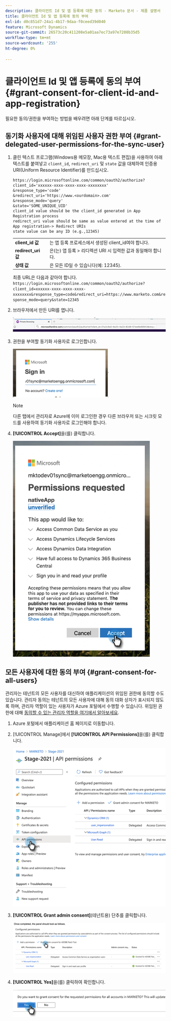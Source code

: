 ```yaml
---
description: 클라이언트 Id 및 앱 등록에 대한 동의 - Marketo 문서 - 제품 설명서
title: 클라이언트 Id 및 앱 등록에 동의 부여
exl-id: d0c851d7-24a1-4b17-9daa-f0ceed39d040
feature: Microsoft Dynamics
source-git-commit: 26573c20c411208e5a01aa7ec73a97e7208b35d5
workflow-type: tm+mt
source-wordcount: '255'
ht-degree: 0%

---
```


# 클라이언트 Id 및 앱 등록에 동의 부여 {#grant-consent-for-client-id-and-app-registration}

필요한 동의/권한을 부여하는 방법을 배우려면 아래 단계를 따르십시오.

## 동기화 사용자에 대해 위임된 사용자 권한 부여 {#grant-delegated-user-permissions-for-the-sync-user}

1. 클린 텍스트 프로그램(Windows용 메모장, Mac용 텍스트 편집)을 사용하여 아래 텍스트를 붙여넣고 `client_id`, `redirect_uri` 및 `state` 값을 대체하여 인증용 URI(Uniform Resource Identifier)를 만드십시오.

   ```
   https://login.microsoftonline.com/common/oauth2/authorize?
   client_id='xxxxxx-xxxx-xxxx-xxxx-xxxxxxxx'
   &response_type='code'
   &redirect_uri='https://www.<ourdomain>.com'
   &response_mode='query'
   &state='SOME_UNIQUE_UID'
   client_id value should be the client_id generated in App Registration process
   redirect_uri value should be same as value entered at the time of App registration-> Redirect URIs
   state value can be any ID (e.g.,12345)
   ```

   <table>
    <colgroup>
     <col>
     <col>
    </colgroup>
    <tbody>
     <tr>
      <td><strong>client_id 값</strong></td>
      <td>는 앱 등록 프로세스에서 생성된 client_id여야 합니다.</td>
     </tr>
     <tr>
      <td><strong>redirect_uri 값</strong></td>
      <td>은(는) 앱 등록 &gt; 리디렉션 URI 시 입력한 값과 동일해야 합니다.</td>
     </tr>
     <tr>
      <td><strong>상태 값</strong></td>
      <td>은 모든 ID일 수 있습니다(예: 12345).</td>
     </tr>
    </tbody>
   </table>

   최종 URL은 다음과 같아야 합니다. `https://login.microsoftonline.com/common/oauth2/authorize?client_id=xxxxxx-xxxx-xxxx-xxxx-xxxxxxxx&response_type=code&redirect_uri=https://www.marketo.com&response_mode=query&state=12345`

1. 브라우저에서 만든 URI를 엽니다.

   ![](assets/grant-consent-for-client-id-app-registration-1.png)

1. 권한을 부여할 동기화 사용자로 로그인합니다.

   ![](assets/grant-consent-for-client-id-app-registration-2.png)

   >[!NOTE]
   >
   >다른 탭에서 관리자로 Azure에 이미 로그인한 경우 다른 브라우저 또는 시크릿 모드를 사용하여 동기화 사용자로 로그인해야 합니다.

1. **[!UICONTROL Accept]**&#x200B;을(를) 클릭합니다.

   ![](assets/grant-consent-for-client-id-app-registration-3.png)

## 모든 사용자에 대한 동의 부여 {#grant-consent-for-all-users}

관리자는 테넌트의 모든 사용자를 대신하여 애플리케이션의 위임된 권한에 동의할 수도 있습니다. 관리자 동의는 테넌트의 모든 사용자에 대해 동의 대화 상자가 표시되지 않도록 하며, 관리자 역할이 있는 사용자가 Azure 포털에서 수행할 수 있습니다. 위임된 권한에 대해 [동의할 수 있는 관리자 역할을 여기에서 알아보세요](https://docs.microsoft.com/en-us/azure/active-directory/roles/permissions-reference).

1. Azure 포털에서 애플리케이션 홈 페이지로 이동합니다.

1. [!UICONTROL Manage]에서 **[!UICONTROL API Permissions]**&#x200B;을(를) 클릭합니다.

   ![](assets/grant-consent-for-client-id-app-registration-4.png)

1. **[!UICONTROL Grant admin consent]**(테넌트용) 단추를 클릭합니다.

   ![](assets/grant-consent-for-client-id-app-registration-5.png)

1. **[!UICONTROL Yes]**&#x200B;을(를) 클릭하여 확인합니다.

   ![](assets/grant-consent-for-client-id-app-registration-6.png)
